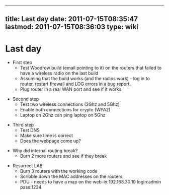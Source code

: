 
---
title: Last day
date: 2011-07-15T08:35:47
lastmod: 2011-07-15T08:36:03
type: wiki
---
Last day
========

-   First step
    -   Test Woodrow build (email pointing to it) on the routers that
        failed to have a wireless radio on the last build
    -   Assuming that the build works (and the radios work) - log in to
        router, restart firewall and LOG errors in a bug report.
    -   Plug router in a real WAN port and see if it works

<!-- -->

-   Second step
    -   Test two wireless connections (2Ghz and 5Ghz)
    -   Enable both connections for crypto (WPA2)
    -   Laptop on 2Ghz can ping laptop on 5Ghz

<!-- -->

-   Third step
    -   Test DNS
    -   Make sure time is correct
    -   Does the webpage come up?

<!-- -->

-   Why did internal routing break?
    -   Burn 2 more routers and see if they break

<!-- -->

-   Resurrect LAB
    -   Burn 3 routers with the working code
    -   Scribble down the MAC addresses on the routers
    -   PDU - needs to have a map on the web-in:192.168.30.10
        login:admin pass:1234

